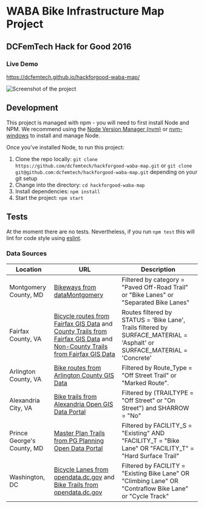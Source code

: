 # WABA Bike Infrastructure Map Project
## DCFemTech Hack for Good 2016

### Live Demo
https://dcfemtech.github.io/hackforgood-waba-map/

![Screenshot of the project](https://raw.githubusercontent.com/dcfemtech/hackforgood-waba-map/add-screenshot/docs/screenshot.png)

## Development

This project is managed with npm - you will need to first install Node and NPM. We recommend using the [Node Version Manager (nvm)](https://github.com/creationix/nvm) or [nvm-windows](https://github.com/coreybutler/nvm-windows) to install and manage Node.

Once you've installed Node, to run this project:

1. Clone the repo locally: `git clone https://github.com/dcfemtech/hackforgood-waba-map.git` or `git clone git@github.com:dcfemtech/hackforgood-waba-map.git` depending on your git setup
2. Change into the directory: `cd hackforgood-waba-map`
3. Install dependencies: `npm install`
4. Start the project: `npm start`

## Tests

At the moment there are no tests. Nevertheless, if you run `npm test` this will lint for code style using [eslint](http://eslint.org/).

### Data Sources

| Location | URL | Description |
|----------|-----|-------------|
| Montgomery County, MD | [Bikeways from dataMontgomery](https://data.montgomerycountymd.gov/Transportation/Bikeways/icc2-ppee) | Filtered by category = "Paved Off-Road Trail" or "Bike Lanes" or "Separated Bike Lanes" |
| Fairfax County, VA | [Bicycle routes from Fairfax GIS Data](http://data.fairfaxcountygis.opendata.arcgis.com/datasets/0dacd6f1e697469a81d6f7292a78d30e_16?geometry=-77.32%2C38.826%2C-77.24%2C38.846) and [County Trails from Fairfax GIS Data](http://data.fairfaxcountygis.opendata.arcgis.com/datasets/8a08319c7cb449b9a9329709f8dfdb30_3) and [Non-County Trails from Fairfax GIS Data](http://data.fairfaxcountygis.opendata.arcgis.com/datasets/ffa1a86b009c4528899c7e0ae50b5e5b_4) | Routes filtered by STATUS = 'Bike Lane', Trails filtered by SURFACE_MATERIAL = 'Asphalt' or SURFACE_MATERIAL = 'Concrete' |
| Arlington County, VA | [Bike routes from Arlington County GIS Data](http://gisdata.arlgis.opendata.arcgis.com/datasets/af497e2747104622ac74f4457b3fb73f_4?geometry=-77.295%2C38.81%2C-76.87%2C38.89) | Filtered by Route_Type = "Off Street Trail" or "Marked Route". |
| Alexandria City, VA | [Bike trails from Alexandria Open GIS Data Portal](http://data.alexgis.opendata.arcgis.com/datasets/685dfe61f1aa477f8cbd21dceb5ba9b5_0) | Filtered by (TRAILTYPE = "Off Street" or "On Street") and SHARROW = "No" |
| Prince George's County, MD | [Master Plan Trails from PG Planning Open Data Portal](http://gisdata.pgplanning.org/opendata/downloadzip.asp?FileName=/data/ShapeFile/Master_Plan_Trail_Ln.zip) | Filtered by FACILITY_S = "Existing" AND "FACILITY_T = "Bike Lane" OR "FACILITY_T" = "Hard Surface Trail" |
| Washington, DC | [Bicycle Lanes from opendata.dc.gov](http://opendata.dc.gov/datasets/294e062cdf2c48d5b9cbc374d9709bc0_2) and [Bike Trails from opendata.dc.gov](http://opendata.dc.gov/datasets/e8c2b7ef54fb43d9a2ed1b0b75d0a14d_4) | Filtered by FACILITY = "Existing Bike Lane" OR "Climbing Lane" OR "Contraflow Bike Lane" or "Cycle Track" |
